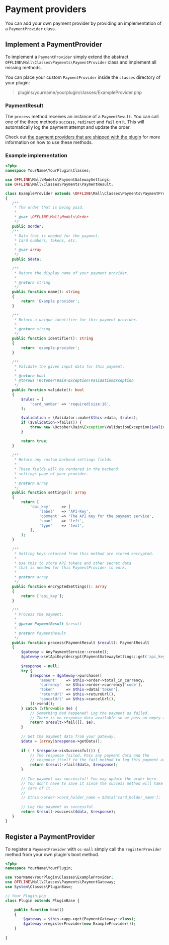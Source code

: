 # Payment providers



You can add your own payment provider by providing an implementation of a `PaymentProvider` class.
 
## Implement a PaymentProvider 

To implement a `PaymentProvider` simply extend the abstract `OFFLINE\Mall\Classes\Payments\PaymentProvider` class and
 implement all missing methods. 
 
You can place your custom `PaymentProvider` inside the `classes` directory of your plugin:

> plugins/yourname/yourplugin/classes/ExampleProvider.php
 
### PaymentResult

The `process` method receives an instance of a `PaymentResult`. You can call one of the three methods `success`, 
`redirect` and `fail` on it. This will automatically log the payment attempt and update the order. 

Check out [the payment providers that are shipped with the plugin](https://github.com/OFFLINE-GmbH/oc-mall-plugin/tree/develop/classes/payments) for more information on how to use these 
methods.

### Example implementation
 
 ```php
<?php
namespace YourName\YourPlugin\Classes;

use OFFLINE\Mall\Models\PaymentGatewaySettings;
use OFFLINE\Mall\Classes\Payments\PaymentResult;

class ExampleProvider extends \OFFLINE\Mall\Classes\Payments\PaymentProvider
{
    /**
     * The order that is being paid.
     *
     * @var \OFFLINE\Mall\Models\Order
     */
    public $order;
    /**
     * Data that is needed for the payment.
     * Card numbers, tokens, etc. 
     *
     * @var array
     */
    public $data;

    /**
     * Return the display name of your payment provider.
     *
     * @return string
     */
    public function name(): string
    {
        return 'Example provider';
    }

    /**
     * Return a unique identifier for this payment provider.
     *
     * @return string
     */
    public function identifier(): string
    {
        return 'example-provider';
    }

    /**
     * Validate the given input data for this payment.
     *
     * @return bool
     * @throws \October\Rain\Exception\ValidationException
     */
    public function validate(): bool
    {
        $rules = [
            'card_number' => 'required|size:16',
        ];

        $validation = \Validator::make($this->data, $rules);
        if ($validation->fails()) {
            throw new \October\Rain\Exception\ValidationException($validation);
        }

        return true;
    }
    
    /**
     * Return any custom backend settings fields.
     * 
     * These fields will be rendered in the backend
     * settings page of your provider. 
     *
     * @return array
     */
    public function settings(): array
    {
        return [
            'api_key'     => [
                'label'   => 'API-Key',
                'comment' => 'The API Key for the payment service',
                'span'    => 'left',
                'type'    => 'text',
            ],
        ];
    }
    
    /**
     * Setting keys returned from this method are stored encrypted.
     *
     * Use this to store API tokens and other secret data
     * that is needed for this PaymentProvider to work.
     *
     * @return array
     */
    public function encryptedSettings(): array
    {
        return ['api_key'];
    }

    /**
     * Process the payment.
     *
     * @param PaymentResult $result
     *
     * @return PaymentResult
     */
    public function process(PaymentResult $result): PaymentResult
    {
        $gateway = AnyPaymentService::create();
        $gateway->setApiKey(decrypt(PaymentGatewaySettings::get('api_key')));
        
        $response = null;
        try {
            $response = $gateway->purchase([
                'amount'    => $this->order->total_in_currency,
                'currency'  => $this->order->currency['code'],
                'token'     => $this->data['token'],
                'returnUrl' => $this->returnUrl(),
                'cancelUrl' => $this->cancelUrl(),
            ])->send();
        } catch (\Throwable $e) {
            // Something bad happened! Log the payment as failed.
            // There is no response data available so we pass an empty array.
            return $result->fail([], $e);
        }
        
        // Get the payment data from your gateway. 
        $data = (array)$response->getData();
        
        if ( ! $response->isSuccessful()) {
            // The response failed. Pass any payment data and the
            // response itself to the fail method to log this payment attempt.
            return $result->fail($data, $response);
        }
        
        // The payment was successful! You may update the order here.
        // You don't have to save it since the success method will take
        // care of it.
        //
        // $this->order->card_holder_name = $data['card_holder_name'];
        
        // Log the payment as successful.
        return $result->success($data, $response);
    }
}
```

## Register a PaymentProvider

To register a `PaymentProvider` with `oc-mall` simply call the `registerProvider` method from your own plugin's boot 
method.

```php
<?php
namespace YourName\YourPlugin;

use YourName\YourPlugin\Classes\ExampleProvider;
use OFFLINE\Mall\Classes\Payments\PaymentGateway;
use System\Classes\PluginBase;

// Your Plugin.php
class Plugin extends PluginBase {

    public function boot()
    {
        $gateway = $this->app->get(PaymentGateway::class);
        $gateway->registerProvider(new ExampleProvider());
    }
    
}
```